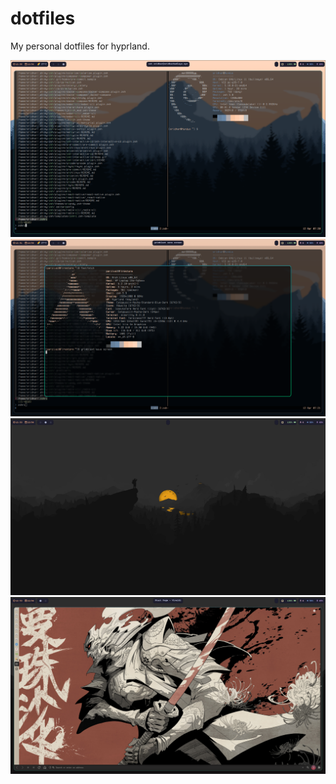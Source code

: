 # dotfiles

My personal dotfiles for hyprland.

![server ssh](./assets/server_ssh.png)
![scratchpad](./assets/scratchpad.png)
![background](./assets/plain.png)
![browser](./assets/browser.png)

